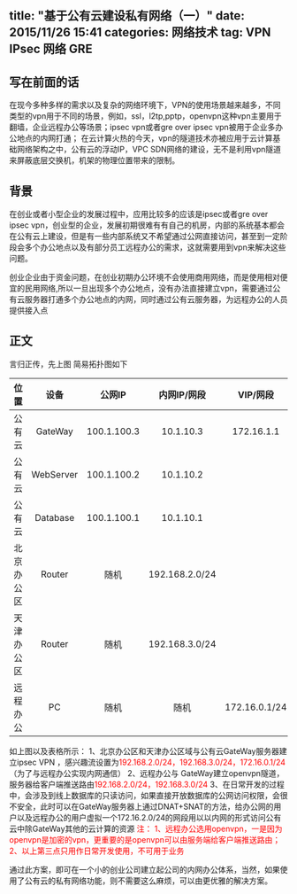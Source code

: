 title:  "基于公有云建设私有网络（一）"
date:   2015/11/26 15:41
categories: 网络技术
tag: VPN IPsec 网络 GRE 
---

## 写在前面的话
在现今多种多样的需求以及复杂的网络环境下，VPN的使用场景越来越多，不同类型的vpn用于不同的场景，例如，ssl，l2tp,pptp，openvpn这种vpn主要用于翻墙，企业远程办公等场景；ipsec vpn或者gre over ipsec vpn被用于企业多办公地点的内网打通；
在云计算火热的今天，vpn的隧道技术亦被应用于云计算基础网络架构之中，公有云的浮动IP，VPC SDN网络的建设，无不是利用vpn隧道来屏蔽底层交换机，机架的物理位置带来的限制。


## 背景
在创业或者小型企业的发展过程中，应用比较多的应该是ipsec或者gre over ipsec vpn，创业型的企业，发展初期很难有有自己的机房，内部的系统基本都会在公有云上建设，但是有一些内部系统又不希望通过公网直接访问，甚至到一定阶段会多个办公地点以及有部分员工远程办公的需求，这就需要用到vpn来解决这些问题。


创业企业由于资金问题，在创业初期办公环境不会使用商用网络，而是使用相对便宜的民用网络,所以一旦出现多个办公地点，没有办法直接建立vpn，需要通过公有云服务器打通多个办公地点的内网，同时通过公有云服务器，为远程办公的人员提供接入点

## 正文
言归正传，先上图
简易拓扑图如下

<div style="height: 500px;" id="canvas"/>
<script>
var graph = new Q.Graph(canvas);
graph.moveToCenter(0);
graph.zoomOut(0,0);
graph.zoomOut(0,0);
function createSubGroup(name,x, y,network, renderColor){
    var group = createGroup();
    group.name = name;
    if(renderColor){
        group.setStyle(Q.Styles.RENDER_COLOR, renderColor);
    }
    var a = createImageNode("Router", 49 + x, 100 + y,"router.png" , group);
    var b = createImageNode("Switch", 191 + x, 100 + y,"exchange.png" , group);
    var c = createImageNode( "PC", 313 + x, 100 + y,"pc.png", group);
    createText(network, 191 + x, 160 + y, 14, Colors.dark, group);
    createEdge("",a, b, "#45E");
    createEdge("",c, b, "#45E");
    return a;
}

var VPNFlexEdgeUI = function(edge, graph){
    Q.doSuperConstructor(this, VPNFlexEdgeUI, arguments);
}
VPNFlexEdgeUI.prototype = {
    drawEdge: function(path, fromUI, toUI, edgeType, fromBounds, toBounds){
        var from = fromBounds.center;
        path.curveTo(from.x, from.y, internet.x, internet.y);
    }
}
Q.extend(VPNFlexEdgeUI, Q.EdgeUI);
var cloud_group = createGroup(100);
graph.styles = {};
graph.styles[Q.Styles.LABEL_FONT_SIZE] = 16;



//var qunee = createCVMNode("Qunee", 100, 50);
var ip1 = "Database \n WanIp:100.1.100.1 \n LanIP:10.1.10.1";
var ip2 = "WebServer \n WanIp:100.1.100.2 \n LanIP:10.1.10.2";
var ip3 = "GateWay \n WanIp:100.1.100.3 \n LanIP:10.1.10.3";
var cloud_server1 = createServerNode(ip1,140,0,cloud_group);
var cloud_server2 = createServerNode(ip2,340,0,cloud_group);
var cloud_server3 = createServerNode(ip3,340,200,cloud_group);
var cloud_switch = createSwitchNode("Switch",140,200,cloud_group);
createText("Public Cloud", 250, -80, 24, Colors.dark, cloud_group);
createEdge("",cloud_server1, cloud_switch, "#45E");
createEdge("",cloud_server2, cloud_switch, "#45E");
createEdge("",cloud_server3, cloud_switch, "#45E");

var internet = createImageNode( "Internet", 600, 295,graphs.group_cloud);
internet.setStyle(Q.Styles.LABEL_ANCHOR_POSITION, Q.Position.CENTER_MIDDLE);
internet.setStyle(Q.Styles.LABEL_POSITION, Q.Position.CENTER_MIDDLE);
internet.setStyle(Q.Styles.LABEL_FONT_SIZE, 24);
internet.setStyle(Q.Styles.LABEL_FONT_STYLE, "bold");
internet.size = {width: 200};


remote = createTerminal("Remote Access",900,-50);


createEdge("",cloud_group, internet, "#45E");

sub1 = createSubGroup("Beijing",700,100,"192.168.2.0/24")
sub2 = createSubGroup("Tianjin",700,300,"192.168.3.0/24")

createEdge("",sub1, internet, "#45E");
createEdge("",sub2, internet, "#45E");
createEdge("",remote, internet, "#45E");


createEdge("IPsec",sub1, cloud_server3, "#F80", true).uiClass = VPNFlexEdgeUI;
createEdge("IPsec",sub2, cloud_server3, "#F80", true).uiClass = VPNFlexEdgeUI;
createEdge("OPENVPN \n 172.16.1.0/24",remote, cloud_server3, "#F80", true).uiClass = VPNFlexEdgeUI;
</script>

|      位置     |    设备   |     公网IP     |  内网IP/网段  |   VIP/网段   |
|:-------------:|:---------:|:--------------:|:-------------:|:------------:|
|     公有云    |  GateWay  |   100.1.100.3  |    10.1.10.3  |172.16.1.1    |
|     公有云    |  WebServer|   100.1.100.2  |    10.1.10.2  |              |
|     公有云    |  Database |   100.1.100.1  |    10.1.10.1  |              |
|   北京办公区  |  Router   |       随机     | 192.168.2.0/24|              |
|   天津办公区  |  Router   |       随机     | 192.168.3.0/24|              |
|   远程办公    |    PC     |       随机     |      随机     |172.16.0.1/24 |

如上图以及表格所示：
1、北京办公区和天津办公区域与公有云GateWay服务器建立ipsec VPN ，感兴趣流设置为<font color=red>192.168.2.0/24，192.168.3.0/24，172.16.0.1/24</font>（为了与远程办公实现内网通信）
2、远程办公与 GateWay建立openvpn隧道，服务器给客户端推送路由<font color=red>192.168.2.0/24，192.168.3.0/24</font>
3、在日常开发的过程中，会涉及到线上数据库的只读访问，如果直接开放数据库的公网访问权限，会很不安全，此时可以在GateWay服务器上通过DNAT+SNAT的方法，给办公网的用户以及远程办公的用户虚拟一个172.16.2.0/24的网段用以以内网的形式访问公有云中除GateWay其他的云计算的资源
<font color=red>
注：
1、远程办公选用openvpn，一是因为openvpn是加密的vpn，更重要的是openvpn可以由服务端给客户端推送路由；
2、以上第三点只用作日常开发使用，不可用于业务
</font>

通过此方案，即可在一个小的创业公司建立起公司的内网办公体系，当然，如果使用了公有云的私有网络功能，则不需要这么麻烦，可以由更优雅的解决方案。